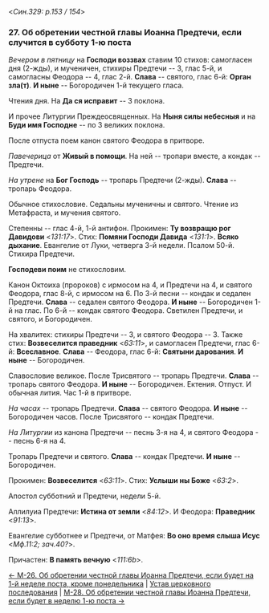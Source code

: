 
<*Син.329: p.153 / 154*>

### 27. Об обретении честной главы Иоанна Предтечи, если случится в субботу 1-ю поста  

*Вечером в пятницу* на **Господи воззвах** ставим 10 стихов: самогласен дня (2-жды), 
и мученичен, стихиры Предтечи -- 3, глас 5-й, и самогласны Феодора -- 4, глас 2-й. 
**Слава** -- святого, глас 6-й: **Орган зла(т)**. 
**И ныне** -- Богородичен 1-й текущего гласа. 

Чтения дня. На **Да ся исправит** -- 3 поклона. 

И прочее Литургии Преждеосвященных. 
На **Ныня силы небесныя** и на **Буди имя Господне** -- по 3 великих поклона.

После отпуста поем канон святого Феодора в притворе. 

*Павечерица* от **Живый в помощи**. На ней -- тропари вместе, а кондак -- Предтечи. 

*На утрене* на **Бог Господь** -- тропарь Предтечи (2-жды). 
**Слава** -- тропарь Феодора. 

Обычное стихословие. Седальны мученичны и святого. 
Чтение из Метафраста, и мучения святого. 

Степенны -- глас 4-й, 1-й антифон. 
Прокимен: **Ту возвращю рог Давидови** <*131:17*>.
Стих: **Помяни Господи Давида** <*131:1*>.
**Всяко дыхание**.
Евангелие от Луки, четверга 3-й недели.
Псалом 50-й. Стихира Предтечи.

**Господеви поим** не стихословим. 

Канон Октоиха (пророков) с ирмосом на 4, и Предтечи на 4, и святого Феодора, 
глас 8-й, с ирмосом на 6.
По 3-й песни -- кондак и седален Предтечи. **Слава** -- седален святого Феодора. 
**И ныне** -- Богородичен 1-й на глас. 
По 6-й -- кондак святого Феодора. 
Светилен Предтечи, и святого, и Богородичен. 

На хвалитех: стихиры Предтечи -- 3, и святого Феодора -- 3. 
Также стих: **Возвеселится праведник** <*63:11*>, и самогласен Предтечи, 
глас 6-й: **Всеславное**. **Слава** -- Феодора, глас 6-й: **Святыни дарования**. 
**И ныне** -- Богородичен. 

Славословие великое. 
После Трисвятого -- тропарь Предтечи. **Слава** -- тропарь святого Феодора. 
**И ныне** -- Богородичен. Ектения. Отпуст. 
И обычная лития. Час 1-й в притворе. 

*На часах* -- тропарь Предтечи. **Слава** -- святого Феодора. 
**И ныне** -- Богородичен часов. 
После Трисвятого -- кондак Предтечи. 

*На Литургии* из канона Предтечи -- песнь 3-я на 4, и святого Феодора -- песнь 6-я на 4. 

Тропарь Предтечи и святого. **Слава** -- кондак Предтечи. **И ныне** -- Богородичен. 

Прокимен: **Возвеселится** <*63:11*>.
Стих: **Услыши ны Боже** <*63:2*>.

Апостол субботний и Предтечи, недели 5-й. 

Аллилуиа Предтечи: **Истина от земли** <*84:12*>. 
И Феодора: **Праведник** <*91:13*>.

Евангелие субботнее и Предтечи, от Матфея: **Во оно время слыша Исус** <*Мф.11:2; зач.40?*>.

Причастен: **В память вечную** <*111:6b*>.

[← М-26. Об обретении честной главы Иоанна Предтечи, если будет на 1-й неделе поста, кроме понедельника](m_329_026.md)
| [Устав церковного последования](README.md)
| [М-28. Об обретении честной главы Иоанна Предтечи, если будет в неделю 1-ю поста →](m_329_028.md)
